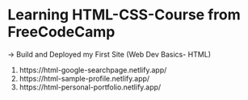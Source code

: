 # Learning HTML-CSS-Course from FreeCodeCamp

-> Build and Deployed my First Site (Web Dev Basics- HTML)
<ol>
<li>https://html-google-searchpage.netlify.app/</li>
<li>https://html-sample-profile.netlify.app/</li>
<li>https://html-personal-portfolio.netlify.app/</li>
</ol>
